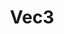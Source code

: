 ---
title: Vec3
taxonomy:
    category:
        - docs
visible: true
highlight:
    enabled: false
---